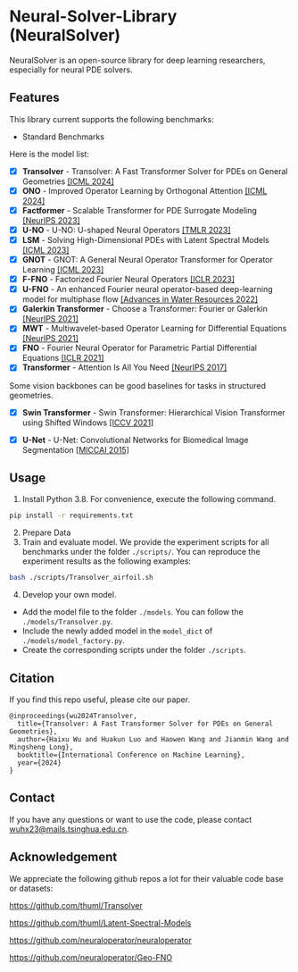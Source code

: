# Neural-Solver-Library (NeuralSolver)

NeuralSolver is an open-source library for deep learning researchers, especially for neural PDE solvers.

## Features

This library current supports the following benchmarks:

- Standard Benchmarks

Here is the model list:

- [x] **Transolver** - Transolver: A Fast Transformer Solver for PDEs on General Geometries [[ICML 2024]](https://arxiv.org/abs/2402.02366)
- [x] **ONO** - Improved Operator Learning by Orthogonal Attention [[ICML 2024]](https://arxiv.org/abs/2310.12487v3)
- [x] **Factformer** - Scalable Transformer for PDE Surrogate Modeling [[NeurIPS 2023]](https://arxiv.org/abs/2305.17560)
- [x] **U-NO** - U-NO: U-shaped Neural Operators [[TMLR 2023]](https://openreview.net/pdf?id=j3oQF9coJd)
- [x] **LSM** - Solving High-Dimensional PDEs with Latent Spectral Models [[ICML 2023]](https://arxiv.org/pdf/2301.12664)
- [x] **GNOT** - GNOT: A General Neural Operator Transformer for Operator Learning [[ICML 2023]](https://arxiv.org/abs/2302.14376)
- [x] **F-FNO** - Factorized Fourier Neural Operators [[ICLR 2023]](https://arxiv.org/abs/2111.13802)
- [x] **U-FNO** - An enhanced Fourier neural operator-based deep-learning model for multiphase flow [[Advances in Water Resources 2022]](https://www.sciencedirect.com/science/article/pii/S0309170822000562)
- [x] **Galerkin Transformer** - Choose a Transformer: Fourier or Galerkin [[NeurIPS 2021]](https://arxiv.org/abs/2105.14995)
- [x] **MWT** - Multiwavelet-based Operator Learning for Differential Equations [[NeurIPS 2021]](https://openreview.net/forum?id=LZDiWaC9CGL)
- [x] **FNO** - Fourier Neural Operator for Parametric Partial Differential Equations [[ICLR 2021]](https://arxiv.org/pdf/2010.08895)
- [x] **Transformer** - Attention Is All You Need [[NeurIPS 2017]](https://arxiv.org/pdf/1706.03762)

Some vision backbones can be good baselines for tasks in structured geometries.

- [x] **Swin Transformer** - Swin Transformer: Hierarchical Vision Transformer using Shifted Windows [[ICCV 2021]](https://arxiv.org/abs/2103.14030)
- [x] **U-Net** - U-Net: Convolutional Networks for Biomedical Image Segmentation [[MICCAI 2015]](https://arxiv.org/pdf/1505.04597)


## Usage

1. Install Python 3.8. For convenience, execute the following command.

```bash
pip install -r requirements.txt
```

2. Prepare Data
3. Train and evaluate model. We provide the experiment scripts for all benchmarks under the folder `./scripts/`. You can reproduce the experiment results as the following examples:

```bash
bash ./scripts/Transolver_airfoil.sh
```

4. Develop your own model.

- Add the model file to the folder `./models`. You can follow the `./models/Transolver.py`.
- Include the newly added model in the `model_dict` of `./models/model_factory.py`.
- Create the corresponding scripts under the folder `./scripts`.

## Citation

If you find this repo useful, please cite our paper. 

```
@inproceedings{wu2024Transolver,
  title={Transolver: A Fast Transformer Solver for PDEs on General Geometries},
  author={Haixu Wu and Huakun Luo and Haowen Wang and Jianmin Wang and Mingsheng Long},
  booktitle={International Conference on Machine Learning},
  year={2024}
}
```

## Contact

If you have any questions or want to use the code, please contact [wuhx23@mails.tsinghua.edu.cn](mailto:wuhx23@mails.tsinghua.edu.cn).

## Acknowledgement

We appreciate the following github repos a lot for their valuable code base or datasets:

https://github.com/thuml/Transolver

https://github.com/thuml/Latent-Spectral-Models

https://github.com/neuraloperator/neuraloperator

https://github.com/neuraloperator/Geo-FNO
